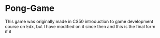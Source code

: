 # Pong-Game
This game was originally made in CS50 introduction to game development course on Edx, but I have modified on it since then and this is the final form if it
